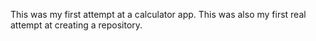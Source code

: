 This was my first attempt at a calculator app. 
This was also my first real attempt at creating a repository.
